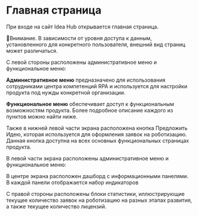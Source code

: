 # Главная страница

При входе на сайт Idea Hub открывается главная страница.

🔶Внимание. В зависимости от уровня доступа к данным, установленного для конкретного пользователя, внешний вид страниц может различаться.

С левой стороны расположены административное меню и функциональное меню:

**Административное меню** предназначено для использования сотрудниками центра компетенций RPA и используется для настройки продукта под нужды конкретной организации.

**Функциональное меню** обеспечивает доступ к функциональным возможностям продукта. Более подробное описание каждого из пунктов можно найти ниже.




Также в нижней левой части экрана расположена кнопка Предложить Идею, которая используется для оформления заявок на роботизацию. Данная кнопка доступна на всех основных функциональных страницах продукта.



В левой части экрана расположены административное меню и функциональное меню:











В центре экрана расположен дашборд с информационными панелями. В каждой панели отображается набор индикаторов

С правой стороны расположены блоки статистики, иллюстрирующие текущее количество заявок на роботизацию на разных этапах развития, а также текущее количество лицензий.
